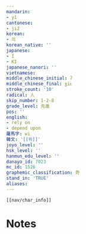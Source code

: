 ```yaml
---
mandarin:
- yǐ
cantonese:
- ji2
korean:
- 의
korean_native: ''
japanese:
- I
- KI
japanese_nanori: ''
vietnamese:
middle_chinese_initial: ʔ
middle_chinese_final: ɣiᴇ
stroke_count: '10'
radical: 人
skip_number: 1-2-8
grade_level: 先進
pos: ''
english:
- rely on
- depend upon
羅馬字: wi
韓文: '[[위]]'
joyo_level: ''
hsk_level: ''
hanmun_edu_level: ''
danayo_id: 7023
mc_id: 1526
graphemic_classification: 奇
stand_in: 'TRUE'
aliases:
---
```

```meta-bind-embed
[[nav/char_info]]
```

# Notes

